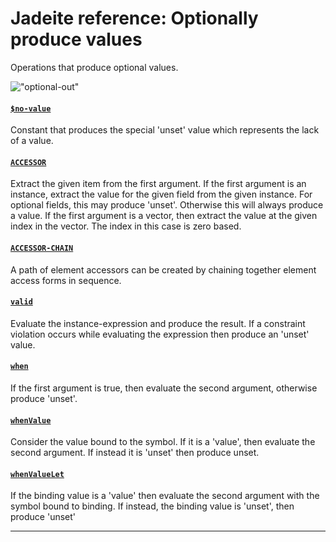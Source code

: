 <!---
  This markdown file was generated. Do not edit.
  -->

# Jadeite reference: Optionally produce values

Operations that produce optional values.

!["optional-out"](./halite-bnf-diagrams/optional-out-j.svg)

#### [`$no-value`](halite_full-reference-j.md#_Dno-value)

Constant that produces the special 'unset' value which represents the lack of a value.

#### [`ACCESSOR`](halite_full-reference-j.md#ACCESSOR)

Extract the given item from the first argument. If the first argument is an instance, extract the value for the given field from the given instance. For optional fields, this may produce 'unset'. Otherwise this will always produce a value. If the first argument is a vector, then extract the value at the given index in the vector. The index in this case is zero based.

#### [`ACCESSOR-CHAIN`](halite_full-reference-j.md#ACCESSOR-CHAIN)

A path of element accessors can be created by chaining together element access forms in sequence.

#### [`valid`](halite_full-reference-j.md#valid)

Evaluate the instance-expression and produce the result. If a constraint violation occurs while evaluating the expression then produce an 'unset' value.

#### [`when`](halite_full-reference-j.md#when)

If the first argument is true, then evaluate the second argument, otherwise produce 'unset'.

#### [`whenValue`](halite_full-reference-j.md#whenValue)

Consider the value bound to the symbol. If it is a 'value', then evaluate the second argument. If instead it is 'unset' then produce unset.

#### [`whenValueLet`](halite_full-reference-j.md#whenValueLet)

If the binding value is a 'value' then evaluate the second argument with the symbol bound to binding. If instead, the binding value is 'unset', then produce 'unset'

---
